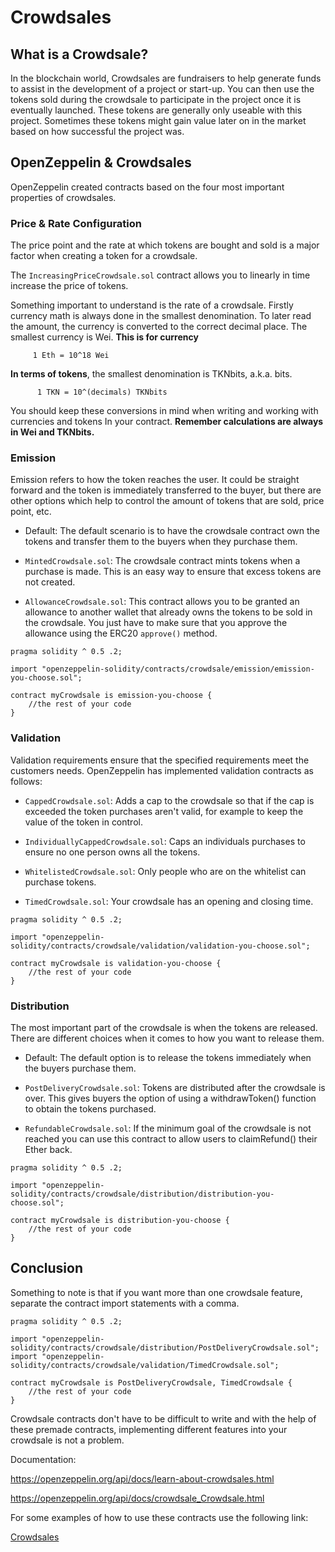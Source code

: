 # Crowdsales

## What is a Crowdsale?

In the blockchain world, Crowdsales are fundraisers to help generate funds to assist in the development of a project or start-up. You can then use the tokens sold during the crowdsale to participate in the project once it is eventually launched. These tokens are generally only useable with this project. Sometimes these tokens might gain value later on in the market based on how successful the project was.

## OpenZeppelin & Crowdsales

OpenZeppelin created contracts based on the four most important properties of crowdsales.

### Price & Rate Configuration

The price point and the rate at which tokens are bought and sold is a major factor when creating a token for a crowdsale.

The `IncreasingPriceCrowdsale.sol` contract allows you to linearly in time increase the price of tokens.

<!-- TODO: Clarify -->

Something important to understand is the rate of a crowdsale. Firstly currency math is always done in the smallest denomination. To later read the amount, the currency is converted to the correct decimal place. The smallest currency is Wei. **This is for currency**

         1 Eth = 10^18 Wei

**In terms of tokens**, the smallest denomination is TKNbits, a.k.a. bits.

          1 TKN = 10^(decimals) TKNbits

You should keep these conversions in mind when writing and working with currencies and tokens In your contract. **Remember calculations are always in Wei and TKNbits.**

### Emission

Emission refers to how the token reaches the user. It could be straight forward and the token is immediately transferred to the buyer, but there are other options which help to control the amount of tokens that are sold, price point, etc.

- Default: The default scenario is to have the crowdsale contract own the tokens and transfer them to the buyers when they purchase them.

- `MintedCrowdsale.sol`: The crowdsale contract mints tokens when a purchase is made. This is an easy way to ensure that excess tokens are not created.

<!-- TODO: Clarify below -->

- `AllowanceCrowdsale.sol`: This contract allows you to be granted an allowance to another wallet that already owns the tokens to be sold in the crowdsale. You just have to make sure that you approve the allowance using the ERC20 `approve()` method.

```solidity
pragma solidity ^ 0.5 .2;

import "openzeppelin-solidity/contracts/crowdsale/emission/emission-you-choose.sol";

contract myCrowdsale is emission-you-choose {
    //the rest of your code
}
```

### Validation

Validation requirements ensure that the specified requirements meet the customers needs. OpenZeppelin has implemented validation contracts as follows:

- `CappedCrowdsale.sol`: Adds a cap to the crowdsale so that if the cap is exceeded the token purchases aren't valid, for example to keep the value of the token in control.

- `IndividuallyCappedCrowdsale.sol`: Caps an individuals purchases to ensure no one person owns all the tokens.

- `WhitelistedCrowdsale.sol`: Only people who are on the whitelist can purchase tokens.

- `TimedCrowdsale.sol`: Your crowdsale has an opening and closing time.

```solidity
pragma solidity ^ 0.5 .2;

import "openzeppelin-solidity/contracts/crowdsale/validation/validation-you-choose.sol";

contract myCrowdsale is validation-you-choose {
    //the rest of your code
}
```

### Distribution

The most important part of the crowdsale is when the tokens are released. There are different choices when it comes to how you want to release them.

- Default: The default option is to release the tokens immediately when the buyers purchase them.

- `PostDeliveryCrowdsale.sol`: Tokens are distributed after the crowdsale is over. This gives buyers the option of using a withdrawToken() function to obtain the tokens purchased.

- `RefundableCrowdsale.sol`: If the minimum goal of the crowdsale is not reached you can use this contract to allow users to claimRefund() their Ether back.

```solidity
pragma solidity ^ 0.5 .2;

import "openzeppelin-solidity/contracts/crowdsale/distribution/distribution-you-choose.sol";

contract myCrowdsale is distribution-you-choose {
    //the rest of your code
}
```

## Conclusion

Something to note is that if you want more than one crowdsale feature, separate the contract import statements with a comma.

```solidity
pragma solidity ^ 0.5 .2;

import "openzeppelin-solidity/contracts/crowdsale/distribution/PostDeliveryCrowdsale.sol";
import "openzeppelin-solidity/contracts/crowdsale/validation/TimedCrowdsale.sol";

contract myCrowdsale is PostDeliveryCrowdsale, TimedCrowdsale {
    //the rest of your code
}
```

Crowdsale contracts don't have to be difficult to write and with the help of these premade contracts, implementing different features into your crowdsale is not a problem.

Documentation:

<https://openzeppelin.org/api/docs/learn-about-crowdsales.html>

<https://openzeppelin.org/api/docs/crowdsale_Crowdsale.html>

For some examples of how to use these contracts use the following link:

[Crowdsales](https://github.com/search?q=import+%22openzeppelin-solidity%2Fcontracts%2Fcrowdsale&type=Code)
